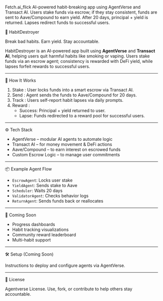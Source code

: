 Fetch.ai_flick
AI-powered habit-breaking app using AgentVerse and Transact AI. Users stake funds via escrow; if they stay consistent, funds are sent to Aave/Compound to earn yield. After 20 days, principal + yield is returned. Lapses redirect funds to successful users.

🧠 HabitDestroyer

Break bad habits. Earn yield. Stay accountable.

HabitDestroyer is an AI-powered app built using **AgentVerse** and **Transact AI**, helping users quit harmful habits like smoking or vaping. Users stake funds via an escrow agent; consistency is rewarded with DeFi yield, while lapses forfeit rewards to successful users.

---

🔁 How It Works

1. Stake : User locks funds into a smart escrow via Transact AI.
2. Send : Agent sends the funds to Aave/Compound for 20 days.
3. Track : Users self-report habit lapses via daily prompts.
4. Reward :
   - Success: Principal + yield returned to user.
   - Lapse: Funds redirected to a reward pool for successful users.

---

 ⚙️ Tech Stack

- AgentVerse – modular AI agents to automate logic  
- Transact AI – for money movement & DeFi actions  
- Aave/Compound – to earn interest on escrowed funds  
- Custom Escrow Logic – to manage user commitments  
---

 📦 Example Agent Flow

- `EscrowAgent`: Locks user stake  
- `YieldAgent`: Sends stake to Aave  
- `Scheduler`: Waits 20 days  
- `ValidatorAgent`: Checks behavior logs  
- `ReturnAgent`: Sends funds back or reallocates

---

📅 Coming Soon

- Progress dashboards  
- Habit tracking visualizations  
- Community reward leaderboard  
- Multi-habit support

---

🛠️ Setup (Coming Soon)

Instructions to deploy and configure agents via AgentVerse.

---
🤝 License

Agentverse License. Use, fork, or contribute to help others stay accountable.
